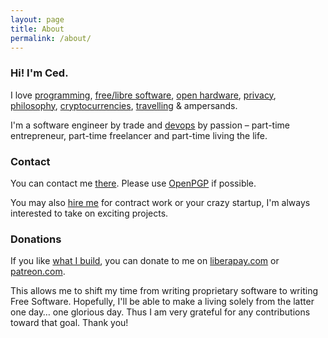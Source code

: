 ```yaml
---
layout: page
title: About
permalink: /about/
---
```


### Hi! I'm Ced.

<p>
  I love
  <a href="https://github.com/infertux">programming</a>,
  <a href="https://en.wikipedia.org/wiki/Free_software">free/libre software</a>,
  <a href="https://en.wikipedia.org/wiki/Open-source_hardware">open hardware</a>,
  <a href="https://infertux.com/labs/zeyple/">privacy</a>,
  <a href="https://infertux.com/labs/lifechart/">philosophy</a>,
  <a href="https://supermarket.chef.io/cookbooks/bitcoin">cryptocurrencies</a>,
  <a href="https://en.wikipedia.org/wiki/Digital_nomad">travelling</a>
  &amp; ampersands.
</p>

<p>I'm a software engineer by trade and <a href="https://en.wikipedia.org/wiki/DevOps#DevOps_as_a_job_title">devops</a> by passion &ndash; part-time entrepreneur, part-time freelancer and part-time living the life.</p>

### Contact

You can contact me <a href="mailto:cedric AT felizard.eu" data-proofer-ignore>there</a>.
Please use <a href="https://felizard.eu/.well-known/openpgpkey/hu/rodd8k134jmdtzwaydzw8krk4mtytw1p" title="0xEEC73D5809A98A9B" target="_blank">OpenPGP</a> if possible.

You may also <a href="https://www.linkedin.com/in/cedricfelizard">hire me</a> for contract work or your crazy startup, I'm always interested to take on exciting projects.

### Donations

If you like <a href="/">what I build</a>, you can donate to me on
<a href="https://liberapay.com/infertux">liberapay.com</a> or
<a href="https://www.patreon.com/infertux">patreon.com</a>.

This allows me to shift my time from writing proprietary software to writing Free Software.
Hopefully, I'll be able to make a living solely from the latter one day&hellip; one glorious day.
Thus I am very grateful for any contributions toward that goal. Thank you!
